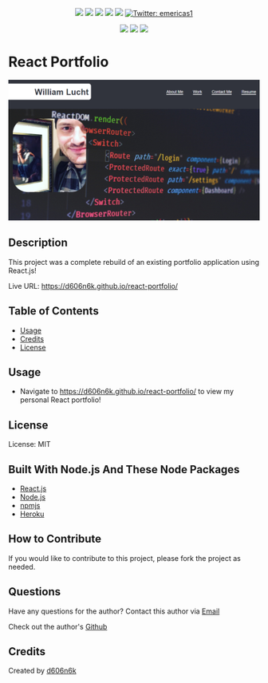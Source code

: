 <p align="center">
    <img src="https://img.shields.io/github/repo-size/d606n6k/react-portfolio" />
    <img src="https://img.shields.io/github/languages/top/d606n6k/react-portfolio"  />
    <img src="https://img.shields.io/github/issues/d606n6k/react-portfolio" />
    <img src="https://img.shields.io/github/last-commit/d606n6k/react-portfolio" >
    <a href="https://github.com/d606n6k"><img src="https://img.shields.io/github/followers/d606n6k?style=social" target="_blank" /></a>
    <a href="https://twitter.com/emericas1">
        <img alt="Twitter: emericas1" src="https://img.shields.io/twitter/follow/emericas1.svg?style=social" target="_blank" />
    </a>
</p>
  
<p align="center">
    <img src="https://img.shields.io/badge/Javascript-yellow" />
    <img src="https://img.shields.io/badge/React-blue" />
    <img src="https://img.shields.io/badge/license-MIT-blue" />
</p>

# React Portfolio

![React Employee Directory Homepage Image](./public/screenshot.png)

## Description

This project was a complete rebuild of an existing portfolio application using React.js!

Live URL: https://d606n6k.github.io/react-portfolio/

## Table of Contents

- [Usage](#usage)
- [Credits](#credits)
- [License](#license)

## Usage

- Navigate to https://d606n6k.github.io/react-portfolio/ to view my personal React portfolio!

## License

License: MIT

## Built With Node.js And These Node Packages

- [React.js](https://reactjs.org/)
- [Node.js](https://nodejs.org/en/)
- [npmjs](https://docs.npmjs.com/)
- [Heroku](https://heroku.com)

## How to Contribute

If you would like to contribute to this project, please fork the project as needed.

## Questions

Have any questions for the author? Contact this author via [Email](mailto:aaronlucht@gmail.com)

Check out the author's [Github](https://github.com/d606n6k)

## Credits

Created by [d606n6k](https://github.com/d606n6k)
